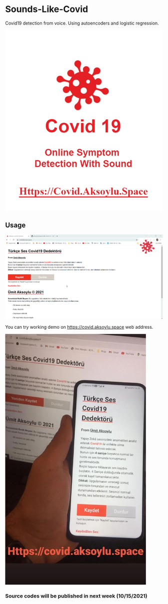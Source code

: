 # Sounds-Like-Covid
Covid19 detection from voice. Using autoencoders and logistic regression.

![Header](assets/header.png "Header of Sound Like Covid")

## Usage
![Usage Gif](assets/usage.gif "Usage of Sound Like Covid")

You can try working demo on https://covid.aksoylu.space web address.

![Example](assets/example.png "")



### Source codes will be published in next week (10/15/2021)
